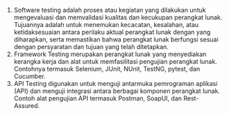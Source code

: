 1. Software testing adalah proses atau kegiatan yang dilakukan untuk mengevaluasi dan memvalidasi kualitas dan kecukupan perangkat lunak. Tujuannya adalah untuk menemukan kecacatan, kesalahan, atau ketidaksesuaian antara perilaku aktual perangkat lunak dengan yang diharapkan, serta memastikan bahwa perangkat lunak berfungsi sesuai dengan persyaratan dan tujuan yang telah ditetapkan.
2. Framework Testing merupakan perangkat lunak yang menyediakan kerangka kerja dan alat untuk memfasilitasi pengujian perangkat lunak. Contohnya termasuk Selenium, JUnit, NUnit, TestNG, pytest, dan Cucumber.
3. API Testing digunakan untuk menguji antarmuka pemrograman aplikasi (API) dan menguji integrasi antara berbagai komponen perangkat lunak. Contoh alat pengujian API termasuk Postman, SoapUI, dan Rest-Assured.